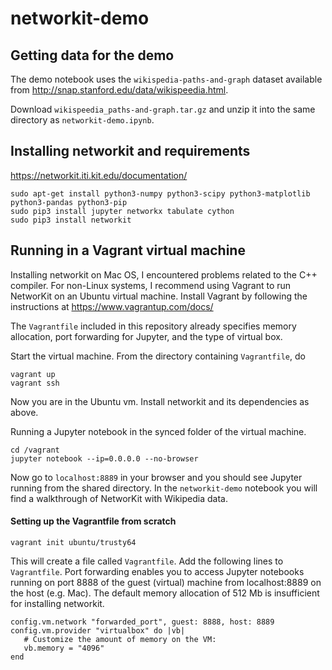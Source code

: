 # networkit-demo

## Getting data for the demo
The demo notebook uses the `wikispedia-paths-and-graph` dataset available from http://snap.stanford.edu/data/wikispeedia.html.

Download `wikispeedia_paths-and-graph.tar.gz` and unzip it into the same directory as `networkit-demo.ipynb`.

## Installing networkit and requirements
https://networkit.iti.kit.edu/documentation/
```
sudo apt-get install python3-numpy python3-scipy python3-matplotlib python3-pandas python3-pip
sudo pip3 install jupyter networkx tabulate cython
sudo pip3 install networkit
```

## Running in a Vagrant virtual machine
Installing networkit on Mac OS, I encountered problems related to the C++ compiler. For non-Linux systems, I recommend using Vagrant to run NetworKit on an Ubuntu virtual machine. Install Vagrant by following the instructions at https://www.vagrantup.com/docs/

The `Vagrantfile` included in this repository already specifies memory allocation, port forwarding for Jupyter, and the type of virtual box.

Start the virtual machine. From the directory containing `Vagrantfile`, do
```
vagrant up
vagrant ssh
```
Now you are in the Ubuntu vm. Install networkit and its dependencies as above.

Running a Jupyter notebook in the synced folder of the virtual machine.
```
cd /vagrant
jupyter notebook --ip=0.0.0.0 --no-browser
```
Now go to `localhost:8889` in your browser and you should see Jupyter running from the shared directory. In the `networkit-demo` notebook you will find a walkthrough of NetworKit with Wikipedia data.

#### Setting up the Vagrantfile from scratch
```
vagrant init ubuntu/trusty64
```
This will create a file called `Vagrantfile`. Add the following lines to `Vagrantfile`. Port forwarding enables you to access Jupyter notebooks running on port 8888 of the guest (virtual) machine from localhost:8889 on the host (e.g. Mac). The default memory allocation of 512 Mb is insufficient for installing networkit.
```
config.vm.network "forwarded_port", guest: 8888, host: 8889
config.vm.provider "virtualbox" do |vb|
   # Customize the amount of memory on the VM:
   vb.memory = "4096"
end
```
